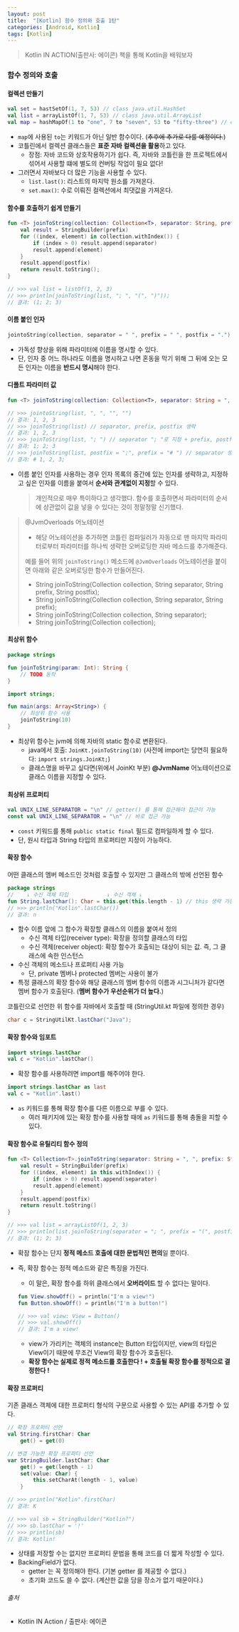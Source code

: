 ```yaml
---
layout: post
title:  "[Kotlin] 함수 정의와 호출 1탄"
categories: [Android, Kotlin]
tags: [Kotlin]
---
```


> Kotlin IN ACTION(출판사: 에이콘) 책을 통해 Kotlin을 배워보자

### 함수 정의와 호출

#### 컬렉션 만들기
```kotlin
val set = hastSetOf(1, 7, 53) // class java.util.HashSet
val list = arrayListOf(1, 7, 53) // class java.util.ArrayList
val map = hashMapOf(1 to "one", 7 to "seven", 53 to "fifty-three") // class java.util.HashMap
```
  - `map`에 사용된 `to`는 키워드가 아닌 일반 함수이다. (~~추후에 추가로 다룰 예정이다.~~)
  - 코틀린에서 컬렉션 클래스들은 **표준 자바 컬렉션을 활용**하고 있다.
    - 장점: 자바 코드와 상호작용하기가 쉽다. 즉, 자바와 코틀린을 한 프로젝트에서 섞어서 사용할 떄에 별도의 컨버팅 작업이 필요 없다!
  - 그러면서 자바보다 더 많은 기능을 사용할 수 있다.
    - `list.last()`: 리스트의 마지막 원소를 가져온다.
    - `set.max()`: 수로 이뤄진 컬렉션에서 최댓값을 가져온다.
    
#### 함수를 호출하기 쉽게 만들기
```kotlin
fun <T> joinToString(collection: Collection<T>, separator: String, prefix: String, postfix: String): String {
    val result = StringBuilder(prefix)
    for ((index, element) in collection.withIndex()) {
        if (index > 0) result.append(separator)
        result.append(element)
    }
    result.append(postfix)
    return result.toString();
}

// >>> val list = listOf(1, 2, 3)
// >>> println(joinToString(list, "; ", "(", ")"));
// 결과: (1; 2; 3)
```









#### 이름 붙인 인자
```kotlin
jointoString(collection, separator = " ", prefix = " ", postfix = ".")
```
  - 가독성 향상을 위해 파라미터에 이름을 명시할 수 있다.
  - 단, 인자 중 어느 하나라도 이름을 명시하고 나면 혼동을 막기 위해 그 뒤에 오는 모든 인자는 이름을 **반드시 명시**해야 한다.
  
#### 디폴트 파라미터 값
```kotlin
fun <T> joinToString(collection: Collection<T>, separator: String = ", ", prefix: String = "", postfix: String = ""): String

// >>> jointoString(list, ", ", "", "")
// 결과: 1, 2, 3
// >>> joinToString(list) // separator, prefix, postfix 생략
// 결과: 1, 2, 3
// >>> joinToString(list, "; ") // separator "; "로 지정 + prefix, postfix 생략
// 결과: 1; 2; 3
// >>> joinToString(list, postfix = ";", prefix = "# ") // separator 생략 + postfix, prefix 위치 변경하여 호출
// 결과: # 1, 2, 3; 
```
  - 이름 붙인 인자를 사용하는 경우 인자 목록의 중간에 있는 인자를 생략하고, 지정하고 싶은 인자를 이름을 붙여서 **순서와 관계없이 지정**할 수 있다.
  
    > 개인적으로 매우 특이하다고 생각했다. 함수를 호출하면서 파라미터의 순서에 상관없이 값을 넣을 수 있다는 것이 정말정말 신기했다.

 > @JvmOverloads 어노테이션
 >  - 해당 어노테이션을 추가하면 코틀린 컴파일러가 자동으로 맨 마지막 파라미터로부터 파라미터를 하나씩 생략한 오버로딩한 자바 메소드를 추가해준다.
 >
 >   예를 들어 위의 `joinToString()` 메소드에 `@JvmOverloads` 어노테이션을 붙이면 아래와 같은 오버로딩한 함수가 만들어진다.
 >    - String joinToString(Collection<T> collection, String separator, String prefix, String postfix);
 >    - String joinToString(Collection<T> collection, String separator, String prefix);
 >    - String joinToString(Collection<T> collection, String separator);
 >    - String joinToString(Collection<T> collection);

#### 최상위 함수

```kotlin
package strings

fun joinToString(param: Int): String {
    // TODO 동작
}
```
```kotlin
import strings;

fun main(args: Array<String>) {
    // 최상위 함수 사용
    joinToString(10)
}
```
  - 최상위 함수는 jvm에 의해 자바의 static 함수로 변환된다.
    - java에서 호출: `JoinKt.joinToString(10)` (사전에 import는 당연히 필요하다: `import strings.JoinKt;`) 
    - 클래스명을 바꾸고 싶다면(위에서 JoinKt 부분) **@JvmName** 어노테이션으로 클래스 이름을 지정할 수 있다.


#### 최상위 프로퍼티
```kotlin
val UNIX_LINE_SEPARATOR = "\n" // getter() 를 통해 접근해야 접근이 가능
const val UNIX_LINE_SEPARATOR = "\n" // 바로 접근 가능
```
  - `const` 키워드를 통해 `public static final` 필드로 컴파일하게 할 수 있다.
  - 단, 원시 타입과 String 타입의 프로퍼티만 지정이 가능하다.

#### 확장 함수
어떤 클래스의 멤버 메소드인 것처럼 호출할 수 있지만 그 클래스의 밖에 선언된 함수
```kotlin
package strings
//    ↓ 수신 객체 타입            ↓ 수신 객체 ↓
fun String.lastChar(): Char = this.get(this.length - 1) // this 생략 가능
// >>> println("Kotlin".lastChar())
// 결과: n
```
  - 함수 이름 앞에 그 함수가 확장할 클래스의 이름을 붙여서 정의
    - 수신 객체 타입(receiver type): 확장을 정의할 클래스의 타입
    - 수신 객체(receiver object): 확장 함수가 호출되는 대상이 되는 값. 즉, 그 클래스에 속한 인스턴스
  - 수신 객체의 메소드나 프로퍼티 사용 가능
    - 단, private 멤버나 protected 멤버는 사용이 불가
  - 특정 클래스의 확장 함수와 해당 클래스의 멤버 함수의 이름과 시그니처가 같다면 멤버 함수가 호출된다. (**멤버 함수가 우선순위가 더 높다.**)

코틀린으로 선언한 위 함수를 자바에서 호출할 때 (StringUtil.kt 파일에 정의한 경우)
```java
char c = StringUtilKt.lastChar("Java");
```

#### 확장 함수와 임포트
```kotlin
import strings.lastChar
val c = "Kotlin".lastChar()
```
  - 확장 함수를 사용하려면 import를 해주어야 한다.
```kotlin
import strings.lastChar as last
val c = "Kotlin".last()
```
  - `as` 키워드를 통해 확장 함수를 다른 이름으로 부를 수 있다.
    - 여러 패키지에 있는 확장 함수를 사용할 때에 `as` 키워드를 통해 충돌을 피할 수 있다.

#### 확장 함수로 유틸리티 함수 정의
```kotlin
fun <T> Collection<T>.joinToString(separator: String = ", ", prefix: String = "", postfix: String = ""): String {
    val result = StringBuilder(prefix)
    for ((index, element) in this.withIndex()) {
        if (index > 0) result.append(separator)
        result.append(element)
    }
    result.append(postfix)
    return result.toString()
}

// >>> val list = arrayListOf(1, 2, 3)
// >>> println(list.joinToString(separator = "; ", prefix = "(", postfix = ")"))
// 결과: (1; 2; 3)
```
- 확잠 함수는 단지 **정적 메소드 호출에 대한 문법적인 편의**일 뿐이다.
- 즉, 확장 함수는 정적 메소드와 같은 특징을 가진다.
    - 이 말은, 확장 함수를 하위 클래스에서 **오버라이드** 할 수 없다는 말이다.

    ```kotlin
    fun View.showOff() = println("I'm a view!")
    fun Button.showOff() = println("I'm a button!")

    // >>> val view: View = Button()
    // >>> val.showOff()
    // 결과: I'm a view!
    ```
  - view가 가리키는 객체의 instance는 Button 타입이지만, view의 타입은 View이기 때문에 무조건 View의 확장 함수가 호출된다.
  - **확장 함수는 실제로 정적 메소드를 호출한다 ! + 호출될 확장 함수를 정적으로 결정한다 !**
      
#### 확장 프로퍼티
기존 클래스 객체에 대한 프로퍼티 형식의 구문으로 사용할 수 있는 API를 추가할 수 있다.
```kotlin
// 확장 프로퍼티 선언
val String.firstChar: Char
    get() = get(0)

// 변경 가능한 확장 프로퍼티 선언 
var StringBuilder.lastChar: Char
    get() = get(length - 1)
    set(value: Char) {
        this.setCharAt(length - 1, value)
    }

// >>> println("Kotlin".firstChar)
// 결과: K

// >>> val sb = StringBuilder("Kotlin?")
// >>> sb.lastChar = '!'
// >>> println(sb)
// 결과: Kotlin! 
```
  - 상태를 저장할 수는 없지만 프로퍼티 문법을 통해 코드를 더 짧게 작성할 수 있다.
  - BackingField가 없다.
    - getter 는 꼭 정의해야 한다. (기본 getter 를 제공할 수 없다.)
    - 초기화 코드도 쓸 수 없다. (계산한 값을 담을 장소가 없기 때문이다.)


###### 출처

- Kotlin IN Action / 출판사: 에이콘
  